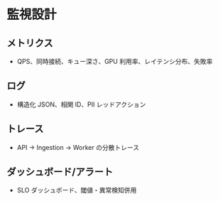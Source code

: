 # 監視設計

## メトリクス
- QPS、同時接続、キュー深さ、GPU 利用率、レイテンシ分布、失敗率

## ログ
- 構造化 JSON、相関 ID、PII レッドアクション

## トレース
- API → Ingestion → Worker の分散トレース

## ダッシュボード/アラート
- SLO ダッシュボード、閾値・異常検知併用